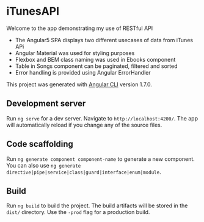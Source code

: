 # iTunesAPI

Welcome to the app demonstrating my use of RESTful API
   
   - The Angular5 SPA displays two different usecases of data from iTunes APi
   - Angular Material was used for styling purposes
   - Flexbox and BEM class naming was used in Ebooks component
   - Table in Songs component can be paginated, filtered and sorted
   - Error handling is provided using Angular ErrorHandler

This project was generated with [Angular CLI](https://github.com/angular/angular-cli) version 1.7.0.

## Development server

Run `ng serve` for a dev server. Navigate to `http://localhost:4200/`. The app will automatically reload if you change any of the source files.

## Code scaffolding

Run `ng generate component component-name` to generate a new component. You can also use `ng generate directive|pipe|service|class|guard|interface|enum|module`.

## Build

Run `ng build` to build the project. The build artifacts will be stored in the `dist/` directory. Use the `-prod` flag for a production build.
